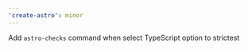 ```yaml
---
'create-astro': minor
---
```


Add `astro-checks` command when select TypeScript option to strictest
